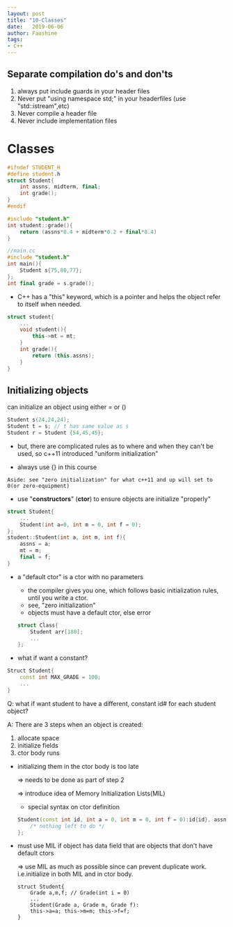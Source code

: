 ```yaml
---
layout: post
title: "10-Classes"
date:   2019-06-06
author: Faushine
tags: 
- C++
---
```


## Separate compilation do's and don'ts

1) always put include guards in your header files
2) Never put "using namespace std;" in your headerfiles (use "std::istream",etc)
3) Never compile a header file
4) Never include implementation files

# Classes

```c++
#ifndef STUDENT_H
#define student.h
struct Student{
    int assns, midterm, final;
    int grade();
}
#endif
```

```c++
#include "student.h"
int student::grade(){
    return (assns*0.4 + midterm*0.2 + final*0.4)
}
```

```c++
//main.cc
#include "student.h"
int main(){
    Student s{75,80,77};
};
int final grade = s.grade();
```

- C++ has a "this" keyword, which is a pointer and helps the object refer to itself when needed.

```c++
struct student{
    ...
    void student(){
        this->mt = mt;
    }
    int grade(){
        return (this.assns);
    }
}
```

## Initializing objects

can initialize an object using either = or ()

```c++
Student s(24,24,24);
Student t = s; // t has same value as s
Student r = Student {54,45,45};
```

- but, there are complicated rules as to where and when they can't be used, so c++11 introduced "uniform initialization"

- always use {} in this course

>
    Aside: see "zero initialization" for what c++11 and up will set to 0(or zero-equipment)


- use "**constructors**" (**ctor**) to ensure objects are initialize "properly"

```c++
struct Student{
    ...
    Student(int a=0, int m = 0, int f = 0);
};
student::Student(int a, int m, int f){
    assns = a;
    mt = m;
    final = f;
}
```

- a "default ctor" is a ctor with no parameters
    - the compiler gives you one, which follows basic initialization rules, until you write a ctor.
    - see, "zero initialization"
    - objects must have a default ctor, else error
    ```c++
    struct Class{
        Student arr[180];
        ...
    };
    ```

- what if want a constant?

```c++
Struct Student{
    const int MAX_GRADE = 100;
    ...
}
```

Q: what if want student to have a different, constant id# for each student object?

A: There are 3 steps when an object is created:

1. allocate space
2. initialize fields
3. ctor body runs

- initializing them in the ctor body is too late 

    => needs to be done as part of step 2
    
    => introduce idea of Memory Initialization Lists(MIL)

    - special syntax on ctor definition

    ```c++
    Student(const int id, int a = 0, int m = 0, int f = 0):id{id}, assns{a}, int {m}, final{f}{
        /* nothing left to do */
    };
    ```

- must use MIL if object has data field that are objects that don't have default ctors
    
    => use MIL as much as possible since can prevent duplicate work. i.e.initialize in both MIL and in ctor body.

    ```
    struct Student{
        Grade a,m,f; // Grade(int i = 0)
        ...
        Student(Grade a, Grade m, Grade f): 
        this->a=a; this->m=m; this->f=f; 
    }
    ```

